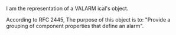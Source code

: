 I am the representation of a VALARM ical's object.

According to RFC 2445,
The purpose of this object is to: "Provide a grouping of component properties that define an alarm".